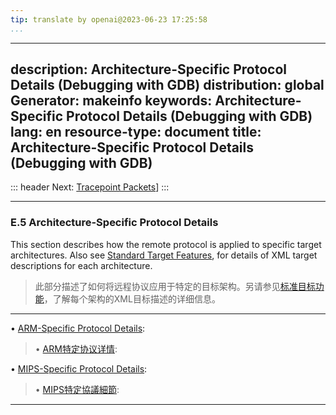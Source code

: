 ```yaml
---
tip: translate by openai@2023-06-23 17:25:58
...
```

---
description: Architecture-Specific Protocol Details (Debugging with GDB)
distribution: global
Generator: makeinfo
keywords: Architecture-Specific Protocol Details (Debugging with GDB)
lang: en
resource-type: document
title: Architecture-Specific Protocol Details (Debugging with GDB)
---
::: header
Next: [Tracepoint Packets](Tracepoint-Packets.html#Tracepoint-Packets)]
:::

---

### E.5 Architecture-Specific Protocol Details


This section describes how the remote protocol is applied to specific target architectures. Also see [Standard Target Features](Standard-Target-Features.html#Standard-Target-Features), for details of XML target descriptions for each architecture.

> 此部分描述了如何将远程协议应用于特定的目标架构。另请参见[标准目标功能](Standard-Target-Features.html#Standard-Target-Features)，了解每个架构的XML目标描述的详细信息。

---


• [ARM-Specific Protocol Details](ARM_002dSpecific-Protocol-Details.html#ARM_002dSpecific-Protocol-Details):        

> • [ARM特定协议详情](ARM_002dSpecific-Protocol-Details.html#ARM_002dSpecific-Protocol-Details):

• [MIPS-Specific Protocol Details](MIPS_002dSpecific-Protocol-Details.html#MIPS_002dSpecific-Protocol-Details):     

> • [MIPS特定協議細節](MIPS_002dSpecific-Protocol-Details.html#MIPS_002dSpecific-Protocol-Details):

---
